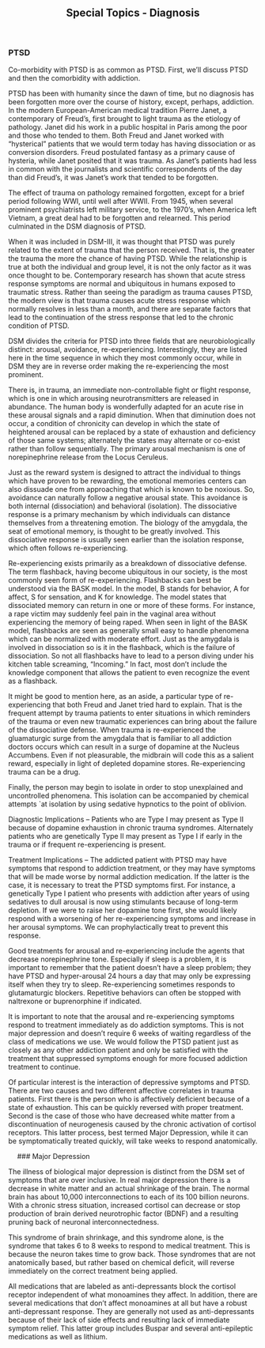 










<center><h2>Special Topics - Diagnosis</h2></center>
 
<div style="page-break-after: always;"></div>

### PTSD

Co-morbidity with PTSD is as common as PTSD. First, we’ll discuss PTSD and then
the comorbidity with addiction.

PTSD has been with humanity since the dawn of time, but no diagnosis has been
forgotten more over the course of history, except, perhaps, addiction. In the
modern European-American medical tradition Pierre Janet, a contemporary of
Freud’s, first brought to light trauma as the etiology of pathology. Janet did
his work in a public hospital in Paris among the poor and those who tended to
them. Both Freud and Janet worked with “hysterical” patients that we would term
today has having dissociation or as conversion disorders. Freud postulated
fantasy as a primary cause of hysteria, while Janet posited that it was trauma.
As Janet’s patients had less in common with the journalists and scientific
correspondents of the day than did Freud’s, it was Janet’s work that tended to
be forgotten.

The effect of trauma on pathology remained forgotten, except for a brief period
following WWI, until well after WWII. From 1945, when several prominent
psychiatrists left military service, to the 1970’s, when America left Vietnam, a
great deal had to be forgotten and relearned. This period culminated in the DSM
diagnosis of PTSD.

When it was included in DSM-III, it was thought that PTSD was purely related to
the extent of trauma that the person received. That is, the greater the trauma
the more the chance of having PTSD. While the relationship is true at both the
individual and group level, it is not the only factor as it was once thought to
be.  Contemporary research has shown that acute stress response symptoms are
normal and ubiquitous in humans exposed to traumatic stress. Rather than seeing
the paradigm as trauma causes PTSD, the modern view is that trauma causes acute
stress response which normally resolves in less than a month, and there are
separate factors that lead to the continuation of the stress response that led
to the chronic condition of PTSD.

DSM divides the criteria for PTSD into three fields that are neurobiologically
distinct: arousal, avoidance, re-experiencing. Interestingly, they are listed
here in the time sequence in which they most commonly occur, while in DSM they
are in reverse order making the re-experiencing the most prominent.

There is, in trauma, an immediate non-controllable fight or flight response,
which is one in which arousing neurotransmitters are released in abundance. The
human body is wonderfully adapted for an acute rise in these arousal signals and
a rapid diminution. When that diminution does not occur, a condition of
chronicity can develop in which the state of heightened arousal can be replaced
by a state of exhaustion and deficiency of those same systems; alternately the
states may alternate or co-exist rather than follow sequentially. The primary
arousal mechanism is one of norepinephrine release from the Locus Ceruleus.

Just as the reward system is designed to attract the individual to things which
have proven to be rewarding, the emotional memories centers can also dissuade
one from approaching that which is known to be noxious. So, avoidance can
naturally follow a negative arousal state.  This avoidance is both internal
(dissociation) and behavioral (isolation). The dissociative response is a
primary mechanism by which individuals can distance themselves from a
threatening emotion. The biology of the amygdala, the seat of emotional memory,
is thought to be greatly involved. This dissociative response is usually seen
earlier than the isolation response, which often follows re-experiencing.

Re-experiencing exists primarily as a breakdown of dissociative defense. The
term flashback, having become ubiquitous in our society, is the most commonly
seen form of re-experiencing. Flashbacks can best be understood via the BASK
model. In the model, B stands for behavior, A for affect, S for sensation, and
K for knowledge. The model states that dissociated memory can return in one or
more of these forms. For instance, a rape victim may suddenly feel pain in the
vaginal area without experiencing the memory of being raped. When seen in light
of the BASK model, flashbacks are seen as generally small easy to handle
phenomena which can be normalized with moderate effort. Just as the amygdala is
involved in dissociation so is it in the flashback, which is the failure of
dissociation. So not all flashbacks have to lead to a person diving under his
kitchen table screaming, “Incoming.” In fact, most don’t include the knowledge
component that allows the patient to even recognize the event as a flashback.

It might be good to mention here, as an aside, a particular type of
re-experiencing that both Freud and Janet tried hard to explain. That is the
frequent attempt by trauma patients to enter situations in which reminders of
the trauma or even new traumatic experiences can bring about the failure of the
dissociative defense. When trauma is re-experienced the gluamaturgic surge from
the amygdala that is familiar to all addiction doctors occurs which can result
in a surge of dopamine at the Nucleus Accumbens. Even if not pleasurable, the
midbrain will code this as a salient reward, especially in light of depleted
dopamine stores. Re-experiencing trauma can be a drug.

Finally, the person may begin to isolate in order to stop unexplained and
uncontrolled phenomena. This isolation can be accompanied by chemical attempts
`at isolation by using sedative hypnotics to the point of oblivion.

Diagnostic Implications – Patients who are Type I may present as Type II
because of dopamine exhaustion in chronic trauma syndromes. Alternately
patients who are genetically Type II may present as Type I if early in the
trauma or if frequent re-experiencing is present.

Treatment Implications – The addicted patient with PTSD may have symptoms that
respond to addiction treatment, or they may have symptoms that will be made
worse by normal addiction medication. If the latter is the case, it is necessary
to treat the PTSD symptoms first. For instance, a genetically Type I patient
who presents with addiction after years of using sedatives to dull arousal is
now using stimulants because of long-term depletion. If we were to raise her
dopamine tone first, she would likely respond with a worsening of her
re-experiencing symptoms and increase in her arousal symptoms. We can
prophylactically treat to prevent this response.

Good treatments for arousal and re-experiencing include the agents that
decrease norepinephrine tone. Especially if sleep is a problem, it is important
to remember that the patient doesn’t have a sleep problem; they have PTSD and
hyper-arousal 24 hours a day that may only be expressing itself when they try to
sleep. Re-experiencing sometimes responds to glutamaturgic blockers. Repetitive
behaviors can often be stopped with naltrexone or buprenorphine if indicated.

It is important to note that the arousal and re-experiencing symptoms respond to
treatment immediately as do addiction symptoms. This is not major depression and
doesn’t require 6 weeks of waiting regardless of the class of medications we use.
We would follow the PTSD patient just as closely as any other addiction patient
and only be satisfied with the treatment that suppressed symptoms enough for
more focused addiction treatment to continue.

Of particular interest is the interaction of depressive symptoms and PTSD. There
are two causes and two different affective correlates in trauma patients. First
there is the person who is affectively deficient because of a state of
exhaustion. This can be quickly reversed with proper treatment. Second is the
case of those who have decreased white matter from a discontinuation of
neurogenesis caused by the chronic activation of cortisol receptors. This latter
process, best termed Major Depression, while it can be symptomatically treated
quickly, will take weeks to respond anatomically.
<div style="page-break-after: always;"></div>
 
### Major Depression

The illness of biological major depression is distinct from the DSM set of symptoms that are over inclusive. In real major depression there is a decrease in white matter and an actual shrinkage of the brain. The normal brain has about 10,000 interconnections to each of its 100 billion neurons. With a chronic stress situation, increased cortisol can decrease or stop production of brain derived neurotrophic factor (BDNF) and a resulting pruning back of neuronal interconnectedness.

This syndrome of brain shrinkage, and this syndrome alone, is the syndrome that takes 6 to 8 weeks to respond to medical treatment. This is because the neuron takes time to grow back. Those syndromes that are not anatomically based, but rather based on chemical deficit, will reverse immediately on the correct treatment being applied.

All medications that are labeled as anti-depressants block the cortisol receptor independent of what monoamines they affect. In addition, there are several medications that don’t affect monoamines at all but have a robust anti-depressant response. They are generally not used as anti-depressants because of their lack of side effects and resulting lack of immediate symptom relief. This latter group includes Buspar and several anti-epileptic medications as well as lithium.
 <div style="page-break-after: always;"></div>
